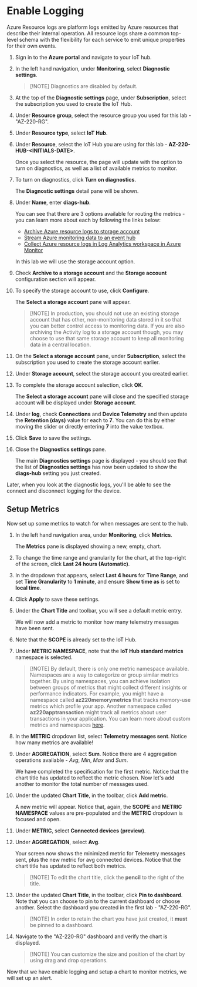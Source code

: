 # Enable Logging

Azure Resource logs are platform logs emitted by Azure resources that describe their internal operation. All resource logs share a common top-level schema with the flexibility for each service to emit unique properties for their own events.

1. Sign in to the **Azure portal** and navigate to your IoT hub.

1. In the left hand navigation, under **Monitoring**, select **Diagnostic settings**.

    > [!NOTE] Diagnostics are disabled by default.

1. At the top of the **Diagnostic settings** page, under **Subscription**, select the subscription you used to create the IoT Hub.

1. Under **Resource group**, select the resource group you used for this lab - "AZ-220-RG".

1. Under **Resource type**, select **IoT Hub**.

1. Under **Resource**, select the IoT Hub you are using for this lab - **AZ-220-HUB-\<INITIALS-DATE\>**.

    Once you select the resource, the page will update with the option to turn on diagnostics, as well as a list of available metrics to monitor.

1. To turn on diagnostics, click **Turn on diagnostics**.

    The **Diagnostic settings** detail pane will be shown.

1. Under **Name**, enter **diags-hub**.

    You can see that there are 3 options available for routing the metrics - you can learn more about each by following the links below:

    * [Archive Azure resource logs to storage account](https://docs.microsoft.com/en-us/azure/azure-monitor/platform/resource-logs-collect-storage)
    * [Stream Azure monitoring data to an event hub](https://docs.microsoft.com/en-us/azure/azure-monitor/platform/stream-monitoring-data-event-hubs)
    * [Collect Azure resource logs in Log Analytics workspace in Azure Monitor](https://docs.microsoft.com/en-us/azure/azure-monitor/platform/resource-logs-collect-workspace)

    In this lab we will use the storage account option.

1. Check **Archive to a storage account** and the **Storage account** configuration section will appear.

1. To specify the storage account to use, click **Configure**.

    The **Select a storage account** pane will appear.

    > [!NOTE] In production, you should not use an existing storage account that has other, non-monitoring data stored in it so that you can better control access to monitoring data. If you are also archiving the Activity log to a storage account though, you may choose to use that same storage account to keep all monitoring data in a central location.

1. On the  **Select a storage account** pane, under **Subscription**, select the subscription you used to create the storage account earlier.

1. Under **Storage account**, select the storage account you created earlier.

1. To complete the storage account selection, click **OK**.

    The **Select a storage account** pane will close and the specified storage account will be displayed under **Storage account**.

1. Under **log**, check **Connections** and **Device Telemetry** and then update the **Retention (days)** value for each to **7**. You can do this by either moving the slider or directly entering **7** into the value textbox.

1. Click **Save** to save the settings.

1. Close the **Diagnostics settings** pane.

    The main **Diagnostics settings** page is displayed - you should see that the list of **Diagnostics settings** has now been updated to show the **diags-hub** setting you just created.

Later, when you look at the diagnostic logs, you'll be able to see the connect and disconnect logging for the device.

## Setup Metrics

Now set up some metrics to watch for when messages are sent to the hub.

1. In the left hand navigation area, under **Monitoring**, click **Metrics**.

    The **Metrics** pane is displayed showing a new, empty, chart.

1. To change the time range and granularity for the chart, at the top-right of the screen, click **Last 24 hours (Automatic)**.

1. In the dropdown that appears, select **Last 4 hours** for **Time Range**, and set **Time Granularity** to **1 minute**, and ensure **Show time as** is set to **local time**.

1. Click **Apply** to save these settings.

1. Under the **Chart Title** and toolbar, you will see a default metric entry.

    We will now add a metric to monitor how many telemetry messages have been sent.

1. Note that the **SCOPE** is already set to the IoT Hub.

1. Under **METRIC NAMESPACE**, note that the **IoT Hub standard metrics** namespace is selected.

    > [!NOTE] By default, there is only one metric namespace available. Namespaces are a way to categorize or group similar metrics together. By using namespaces, you can achieve isolation between groups of metrics that might collect different insights or performance indicators. For example, you might have a namespace called **az220memorymetrics** that tracks memory-use metrics which profile your app. Another namespace called **az220apptransaction** might track all metrics about user transactions in your application. You can learn more about custom metrics and namespaces [here](https://docs.microsoft.com/en-us/azure/azure-monitor/platform/metrics-custom-overview?toc=%2Fazure%2Fazure-monitor%2Ftoc.json#namespace).

1. In the **METRIC** dropdown list, select **Telemetry messages sent**. Notice how many metrics are available!

1. Under **AGGREGATION**, select **Sum**. Notice there are 4 aggregation operations available - *Avg*, *Min*, *Max* and *Sum*.

    We have completed the specification for the first metric. Notice that the chart title has updated to reflect the metric chosen. Now let's add another to monitor the total number of messages used.

1. Under the updated **Chart Title**, in the toolbar, click **Add metric**.

    A new metric will appear. Notice that, again, the **SCOPE** and **METRIC NAMESPACE** values are pre-populated and the **METRIC** dropdown is focused and open.

1. Under **METRIC**, select **Connected devices (preview)**.

1. Under **AGGREGATION**, select **Avg**.

    Your screen now shows the minimized metric for Telemetry messages sent, plus the new metric for avg connected devices. Notice that the chart title has updated to reflect both metrics.

    > [!NOTE]  To edit the chart title, click the **pencil** to the right of the title. 

1. Under the updated **Chart Title**, in the toolbar, click **Pin to dashboard**. Note that you can choose to pin to the current dashboard or choose another. Select the dashboard you created in the first lab - "AZ-220-RG".

    > [!NOTE] In order to retain the chart you have just created, it **must** be pinned to a dashboard.

1. Navigate to the "AZ-220-RG" dashboard and verify the chart is displayed.

    > [!NOTE] You can customize the size and position of the chart by using drag and drop operations.

Now that we have enable logging and setup a chart to monitor metrics, we will set up an alert.